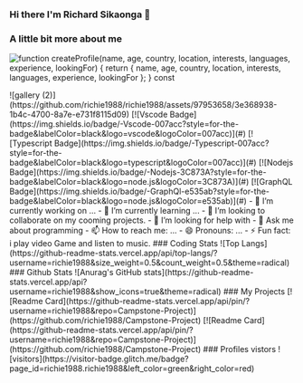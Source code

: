 ### Hi there I'm Richard Sikaonga 👋

### A little bit more about me


![function createProfile(name, age, country, location, interests, languages, experience, lookingFor) { return { name, age, country, location, interests, languages, experience, lookingFor }; } const ](https://github.com/richie1988/richie1988/assets/97953658/56a3e171-b781-46a4-81fb-874d5f1a89da)


<!--->

![gallery (2)](https://github.com/richie1988/richie1988/assets/97953658/3e368938-1b4c-4700-8a7e-e731f8115d09)
 [![Vscode Badge](https://img.shields.io/badge/-Vscode-007acc?style=for-the-badge&labelColor=black&logo=vscode&logoColor=007acc)](#) [![Typescript Badge](https://img.shields.io/badge/-Typescript-007acc?style=for-the-badge&labelColor=black&logo=typescript&logoColor=007acc)](#) [![Nodejs Badge](https://img.shields.io/badge/-Nodejs-3C873A?style=for-the-badge&labelColor=black&logo=node.js&logoColor=3C873A)](#) [![GraphQL Badge](https://img.shields.io/badge/-GraphQl-e535ab?style=for-the-badge&labelColor=black&logo=node.js&logoColor=e535ab)](#)



- 🔭 I’m currently working on ...
- 🌱 I’m currently learning ...
- 👯 I’m looking to collaborate on my cooming projects.
- 🤔 I’m looking for help with 
- 💬 Ask me about programming
- 📫 How to reach me: ...
- 😄 Pronouns: ...
- ⚡ Fun fact: i play video Game and listen to music.

### Coding Stats
![Top Langs](https://github-readme-stats.vercel.app/api/top-langs/?username=richie1988&size_weight=0.5&count_weight=0.5&theme=radical)

### Github Stats

![Anurag's GitHub stats](https://github-readme-stats.vercel.app/api?username=richie1988&show_icons=true&theme=radical)

### My Projects

[![Readme Card](https://github-readme-stats.vercel.app/api/pin/?username=richie1988&repo=Campstone-Project)](https://github.com/richie1988/Campstone-Project)

[![Readme Card](https://github-readme-stats.vercel.app/api/pin/?username=richie1988&repo=Campstone-Project)](https://github.com/richie1988/Campstone-Project)


### Profiles vistors

![visitors](https://visitor-badge.glitch.me/badge?page_id=richie1988.richie1988&left_color=green&right_color=red)
